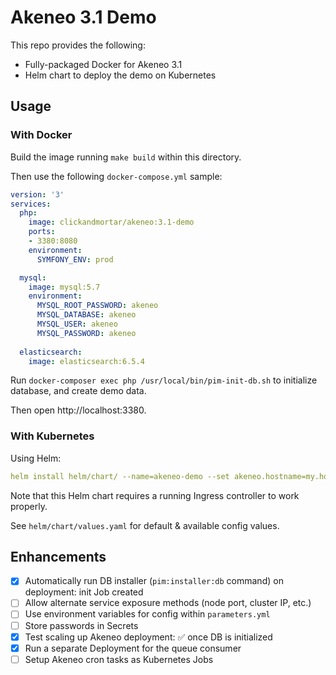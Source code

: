 # Akeneo 3.1 Demo

This repo provides the following:

* Fully-packaged Docker for Akeneo 3.1
* Helm chart to deploy the demo on Kubernetes

## Usage

### With Docker

Build the image running `make build` within this directory.

Then use the following `docker-compose.yml` sample:

```yaml
version: '3'
services:
  php:
    image: clickandmortar/akeneo:3.1-demo
    ports:
    - 3380:8080
    environment:
      SYMFONY_ENV: prod

  mysql:
    image: mysql:5.7
    environment:
      MYSQL_ROOT_PASSWORD: akeneo
      MYSQL_DATABASE: akeneo
      MYSQL_USER: akeneo
      MYSQL_PASSWORD: akeneo
  
  elasticsearch:
    image: elasticsearch:6.5.4
```

Run `docker-composer exec php /usr/local/bin/pim-init-db.sh` to initialize database, and create demo data.

Then open http://localhost:3380.

### With Kubernetes

Using Helm:

```yaml
helm install helm/chart/ --name=akeneo-demo --set akeneo.hostname=my.host.name
```

Note that this Helm chart requires a running Ingress controller to work properly.

See `helm/chart/values.yaml` for default & available config values.

## Enhancements

- [x] Automatically run DB installer (`pim:installer:db` command) on deployment: init Job created
- [ ] Allow alternate service exposure methods (node port, cluster IP, etc.)
- [ ] Use environment variables for config within `parameters.yml`
- [ ] Store passwords in Secrets
- [x] Test scaling up Akeneo deployment: ✅ once DB is initialized
- [x] Run a separate Deployment for the queue consumer
- [ ] Setup Akeneo cron tasks as Kubernetes Jobs
